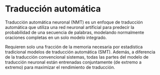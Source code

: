 # Traducción automática

Traducción automática neuronal (NMT) es un enfoque de traducción automática que utiliza una red neuronal artificial para predecir la probabilidad de una secuencia de palabras, modelando normalmente oraciones completas en un solo modelo integrado.

Requieren solo una fracción de la memoria necesaria por estadística tradicional modelos de traducción automática (SMT). Además, a diferencia de la traducción convencional sistemas, todas las partes del modelo de traducción neuronal están entrenadas conjuntamente (de extremo a extremo) para maximizar el rendimiento de traducción.

